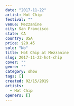 ```yaml
---
date: "2017-11-22"
artist: Hot Chip
festival: ""
venue: Mezzanine
city: San Francisco
state: CA
country: USA
price: $20.45
solo: "No"
title: Hot Chip at Mezzanine
slug: 2017-11-22-hot-chip
cover: ""
genre: ""
category: show
tags: []
created: 02/15/2019
artists:
  - Hot Chip
openers: []
---
```

